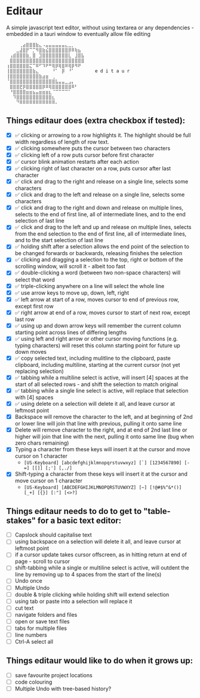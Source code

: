 # Editaur

A simple javascript text editor, without using textarea or any dependencies - embedded in a tauri window to eventually allow file editing

```
⠀⠀⠀⠀⢀⣴⣿⣿⣿⣷⣄⠠⣤⣤⣤⣤⣤⣤⣄⣀⡀⠀⠀⠀  ⠀
⠀⠀⠀⣀⣼⣿⡟⠉⡉⠻⣿⣷⣮⣿⣿⣿⣿⣿⣿⡿⠿⢷⣦⠀⠀⠀
⠀⢠⣾⣿⣿⣿⣷⡀⣿⠀⣹⣿⣿⣿⣿⣿⣿⣿⣿⣇⠀⣸⣿⣧⠀⠀⠀
⠀⣿⣿⣿⣿⣿⣿⣿⣿⣿⣿⣿⣿⣿⣿⣿⣿⣿⣿⣿⣿⣿⣿⣿⠀⠀
⢰⣿⣿⣿⣿⣿⣿⣍⠉⠿⠋⠹⠟⠛⢿⡿⢿⣿⠿⢿⡿⠻⠟⠀
⢸⣿⣿⣿⣿⣿⣿⣿⣷⣄⠀⠀⠀⠀⠘⠁⠀⡿⠀⠘⠁⠀⠀⠀    e d i t a u r
⢸⣿⣿⣿⣿⣿⣿⣿⣿⣿⣷⣴⣶⠀⢀⠀⠀⠀⠀⠀⠀⠀⠀⠀
⠈⣿⣿⣿⣿⣿⣿⣿⣿⣿⣿⣿⣿⣿⣿⣧⣤⣤⣀⣠⡄⠀⠀⠀
⠀⣿⣿⣿⣟⡿⣿⣿⣿⣿⣿⡿⠿⢿⣿⣿⣿⣿⣿⣿⠿⠃⠀⠀
⠀⠘⣿⣿⣿⣿⣶⣶⣦⣤⣶⣶⣶⣆⠈⠉⠉⠉⠉⠁⠀⠀⠀⠀
⠀⠀⠹⣿⣿⣿⣿⣿⣿⣿⣿⣿⣿⣿⣆⠀⠀⠀⠀⠀⠀⠀⠀⠀
⠀⠀⠀⠙⠿⠿⠿⠿⠿⠿⠿⠿⠿⠿⠿⠄
```

## Things editaur does (extra checkbox if tested):

-   [x] ✅ clicking or arrowing to a row highlights it. The highlight should be full width regardless of length of row text.
-   [x] ✅ clicking somewhere puts the cursor between two characters
-   [x] ✅ clicking left of a row puts cursor before first character
-   [x] ✅ cursor blink animation restarts after each action
-   [x] ✅ clicking right of last character on a row, puts cursor after last character
-   [x] ✅ click and drag to the right and release on a single line, selects some characters
-   [x] ✅ click and drag to the left and release on a single line, selects some characters
-   [x] ✅ click and drag to the right and down and release on multiple lines, selects to the end of first line, all of intermediate lines, and to the end selection of last line
-   [x] ✅ click and drag to the left and up and release on multiple lines, selects from the end selection to the end of first line, all of intermediate lines, and to the start selection of last line
-   [x] ✅ holding shift after a selection allows the end point of the selection to be changed forwards or backwards, releasing finishes the selection
-   [x] ✅ clicking and dragging a selection to the top, right or bottom of the scrolling window, will scroll it - albeit too fast
-   [x] ✅ double-clicking a word (between two non-space characters) will select that word
-   [x] ✅ triple-clicking anywhere on a line will select the whole line
-   [x] ✅ use arrow keys to move up, down, left, right
-   [x] ✅ left arrow at start of a row, moves cursor to end of previous row, except first row
-   [x] ✅ right arrow at end of a row, moves cursor to start of next row, except last row
-   [x] ✅ using up and down arrow keys will remember the current column starting point across lines of differing lengths
-   [x] ✅ using left and right arrow or other cursor moving functions (e.g. typing characters) will reset this column starting point for future up down moves
-   [x] ✅ copy selected text, including mulitline to the clipboard, paste clipboard, including multiline, starting at the current cursor (not yet replacing selection)
-   [x] ✅ tabbing while a multiline select is active, will insert [4] spaces at the start of all selected rows - and shift the selection to match original
-   [x] ✅ tabbing while a single line select is active, will replace that selection with [4] spaces
-   [x] ✅ using delete on a selection will delete it all, and leave cursor at leftmost point
-   [x] Backspace will remove the character to the left, and at beginning of 2nd or lower line will join that line with previous, pulling it onto same line
-   [x] Delete will remove character to the right, and at end of 2nd last line or higher will join that line with the next, pulling it onto same line (bug when zero chars remaining)
-   [x] Typing a character from these keys will insert it at the cursor and move cursor on 1 character
    -   `` [US-Keyboard] [abcdefghijklmnopqrstuvwxyz] [`] [1234567890] [-=] [[]] [;'] [,./] ``
-   [x] Shift-typing a character from these keys will insert it at the cursor and move cursor on 1 character
    -   `[US-Keyboard] [ABCDEFGHIJKLMNOPQRSTUVWXYZ] [~] [!@#$%^&*()] [_+] [{}] [:"] [<>?]`

## Things editaur needs to do to get to "table-stakes" for a basic text editor:

-   [ ] Capslock should capitalise text
-   [ ] using backspace on a selection will delete it all, and leave cursor at leftmost point
-   [ ] if a cursor update takes cursor offscreen, as in hitting return at end of page - scroll to cursor
-   [ ] shift-tabbing while a single or multiline select is active, will outdent the line by removing up to 4 spaces from the start of the line(s)
-   [ ] Undo once
-   [ ] Multiple Undo
-   [ ] double & triple clicking while holding shift will extend selection
-   [ ] using tab or paste into a selection will replace it
-   [ ] cut text
-   [ ] navigate folders and files
-   [ ] open or save text files
-   [ ] tabs for multiple files
-   [ ] line numbers
-   [ ] Ctrl-A select all

## Things editaur would like to do when it grows up:

-   [ ] save favourite project locations
-   [ ] code colouring
-   [ ] Multiple Undo with tree-based history?
